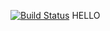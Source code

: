[![Build Status](https://travis-ci.org/marcwebbie/gituto.svg?branch=master)](https://travis-ci.org/marcwebbie/gituto)
HELLO
